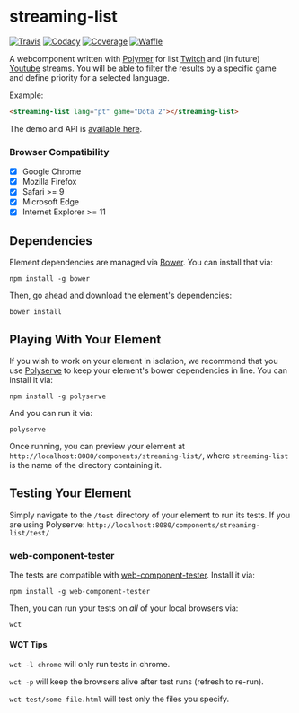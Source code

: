 streaming-list
=

[![Travis][travis-image]][travis-url]
[![Codacy][codacy-image]][codacy-url]
[![Coverage][coverage-image]][coverage-url]
[![Waffle][waffle-image]][waffle-url]

[travis-image]: https://img.shields.io/travis/klarkc/streaming-list/master.svg
[travis-url]: https://travis-ci.org/klarkc/streaming-list
[codacy-image]: https://img.shields.io/codacy/67950dc659aa4f589efd881190b5a5a0.svg
[codacy-url]: https://www.codacy.com/app/walker/streaming-list
[coverage-image]: https://api.codacy.com/project/badge/coverage/67950dc659aa4f589efd881190b5a5a0
[coverage-url]: https://www.codacy.com/app/walker/streaming-list
[waffle-image]: https://img.shields.io/waffle/label/klarkc/streaming-list/help%20wanted.svg
[waffle-url]: https://waffle.io/klarkc/streaming-list?label=help%20wanted

A webcomponent written with [Polymer](https://www.polymer-project.org/) for list [Twitch](https://www.twitch.tv/) and (in future) [Youtube](http://youtube.com/) streams. You will be able to filter the results by a specific game and define priority for a selected language.

Example:
```html
<streaming-list lang="pt" game="Dota 2"></streaming-list>
```

The demo and API is [available here](http://klarkc.github.io/streaming-list/).

### Browser Compatibility
- [x] Google Chrome
- [x] Mozilla Firefox
- [x] Safari >= 9
- [x] Microsoft Edge
- [x] Internet Explorer >= 11

## Dependencies

Element dependencies are managed via [Bower](http://bower.io/). You can
install that via:

    npm install -g bower

Then, go ahead and download the element's dependencies:

    bower install


## Playing With Your Element

If you wish to work on your element in isolation, we recommend that you use
[Polyserve](https://github.com/PolymerLabs/polyserve) to keep your element's
bower dependencies in line. You can install it via:

    npm install -g polyserve

And you can run it via:

    polyserve

Once running, you can preview your element at
`http://localhost:8080/components/streaming-list/`, where `streaming-list` is the name of the directory containing it.


## Testing Your Element

Simply navigate to the `/test` directory of your element to run its tests. If
you are using Polyserve: `http://localhost:8080/components/streaming-list/test/`

### web-component-tester

The tests are compatible with [web-component-tester](https://github.com/Polymer/web-component-tester).
Install it via:

    npm install -g web-component-tester

Then, you can run your tests on _all_ of your local browsers via:

    wct

#### WCT Tips

`wct -l chrome` will only run tests in chrome.

`wct -p` will keep the browsers alive after test runs (refresh to re-run).

`wct test/some-file.html` will test only the files you specify.
